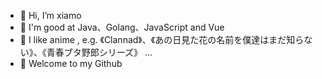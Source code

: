 - 👋 Hi, I’m xiamo
- 🤗 I'm good at Java、Golang、JavaScript and Vue 
- 🍒 I like anime , e.g. 《Clannad》、《あの日見た花の名前を僕達はまだ知らない》、《青春ブタ野郎シリーズ》 ...
- 🎨 Welcome to my Github
